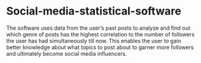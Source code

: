 # Social-media-statistical-software
The software uses data from the user’s past posts to analyze and find out which genre of posts has the highest correlation to the number of followers the user has had simultaneously till now. This enables the user to gain better knowledge about what topics to post about to garner more followers and ultimately become social media influencers.
